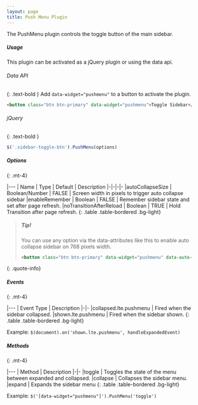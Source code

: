 ```yaml
---
layout: page
title: Push Menu Plugin
---
```


The PushMenu plugin controls the toggle button of the main sidebar.

##### Usage

This plugin can be activated as a jQuery plugin or using the data api.

###### Data API

{: .text-bold }
Add `data-widget="pushmenu"` to a button to activate the plugin.

```html
<button class="btn btn-primary" data-widget="pushmenu">Toggle Sidebar</button>
```

###### jQuery

{: .text-bold }

```js
$('.sidebar-toggle-btn').PushMenu(options)
```

##### Options

{: .mt-4}

|---
| Name | Type | Default | Description
|-|-|-|-
|autoCollapseSize | Boolean/Number | FALSE | Screen width in pixels to trigger auto collapse sidebar
|enableRemember | Boolean | FALSE | Remember sidebar state and set after page refresh.
|noTransitionAfterReload | Boolean | TRUE | Hold Transition after page refresh.
{: .table .table-bordered .bg-light}

> ##### Tip!
> You can use any option via the data-attributes like this to enable auto collapse sidebar on 768 pixels width.
> ```html
> <button class="btn btn-primary" data-widget="pushmenu" data-auto-collapse-size="768">Toggle Sidebar</button>
> ```
{: .quote-info}

##### Events

{: .mt-4}

|---
| Event Type | Description
|-|-
|collapsed.lte.pushmenu | Fired when the sidebar collapsed.
|shown.lte.pushmenu | Fired when the sidebar shown.
{: .table .table-bordered .bg-light}

Example: `$(document).on('shown.lte.pushmenu', handleExpandedEvent)`

##### Methods

{: .mt-4}

|---
| Method | Description
|-|-
|toggle | Toggles the state of the menu between expanded and collapsed.
|collapse | Collapses the sidebar menu.
|expand | Expands the sidebar menu
{: .table .table-bordered .bg-light}

Example: `$('[data-widget="pushmenu"]').PushMenu('toggle')`
